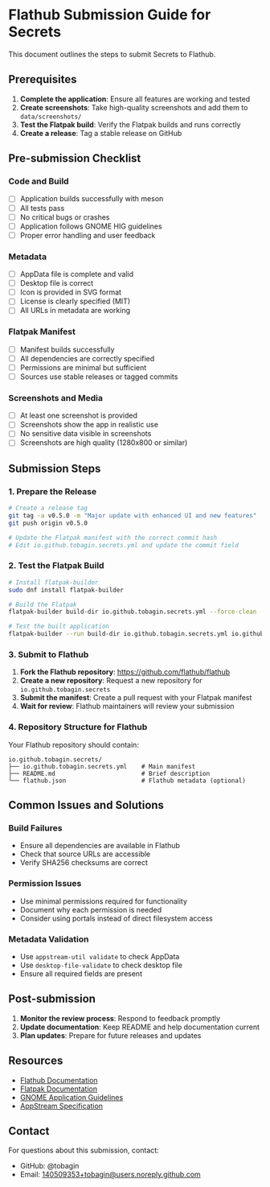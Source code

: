 # Flathub Submission Guide for Secrets

This document outlines the steps to submit Secrets to Flathub.

## Prerequisites

1. **Complete the application**: Ensure all features are working and tested
2. **Create screenshots**: Take high-quality screenshots and add them to `data/screenshots/`
3. **Test the Flatpak build**: Verify the Flatpak builds and runs correctly
4. **Create a release**: Tag a stable release on GitHub

## Pre-submission Checklist

### Code and Build
- [ ] Application builds successfully with meson
- [ ] All tests pass
- [ ] No critical bugs or crashes
- [ ] Application follows GNOME HIG guidelines
- [ ] Proper error handling and user feedback

### Metadata
- [ ] AppData file is complete and valid
- [ ] Desktop file is correct
- [ ] Icon is provided in SVG format
- [ ] License is clearly specified (MIT)
- [ ] All URLs in metadata are working

### Flatpak Manifest
- [ ] Manifest builds successfully
- [ ] All dependencies are correctly specified
- [ ] Permissions are minimal but sufficient
- [ ] Sources use stable releases or tagged commits

### Screenshots and Media
- [ ] At least one screenshot is provided
- [ ] Screenshots show the app in realistic use
- [ ] No sensitive data visible in screenshots
- [ ] Screenshots are high quality (1280x800 or similar)

## Submission Steps

### 1. Prepare the Release

```bash
# Create a release tag
git tag -a v0.5.0 -m "Major update with enhanced UI and new features"
git push origin v0.5.0

# Update the Flatpak manifest with the correct commit hash
# Edit io.github.tobagin.secrets.yml and update the commit field
```

### 2. Test the Flatpak Build

```bash
# Install flatpak-builder
sudo dnf install flatpak-builder

# Build the Flatpak
flatpak-builder build-dir io.github.tobagin.secrets.yml --force-clean --install-deps-from=flathub

# Test the built application
flatpak-builder --run build-dir io.github.tobagin.secrets.yml io.github.tobagin.secrets
```

### 3. Submit to Flathub

1. **Fork the Flathub repository**: https://github.com/flathub/flathub
2. **Create a new repository**: Request a new repository for `io.github.tobagin.secrets`
3. **Submit the manifest**: Create a pull request with your Flatpak manifest
4. **Wait for review**: Flathub maintainers will review your submission

### 4. Repository Structure for Flathub

Your Flathub repository should contain:
```
io.github.tobagin.secrets/
├── io.github.tobagin.secrets.yml    # Main manifest
├── README.md                        # Brief description
└── flathub.json                     # Flathub metadata (optional)
```

## Common Issues and Solutions

### Build Failures
- Ensure all dependencies are available in Flathub
- Check that source URLs are accessible
- Verify SHA256 checksums are correct

### Permission Issues
- Use minimal permissions required for functionality
- Document why each permission is needed
- Consider using portals instead of direct filesystem access

### Metadata Validation
- Use `appstream-util validate` to check AppData
- Use `desktop-file-validate` to check desktop file
- Ensure all required fields are present

## Post-submission

1. **Monitor the review process**: Respond to feedback promptly
2. **Update documentation**: Keep README and help documentation current
3. **Plan updates**: Prepare for future releases and updates

## Resources

- [Flathub Documentation](https://docs.flathub.org/)
- [Flatpak Documentation](https://docs.flatpak.org/)
- [GNOME Application Guidelines](https://developer.gnome.org/hig/)
- [AppStream Specification](https://www.freedesktop.org/software/appstream/docs/)

## Contact

For questions about this submission, contact:
- GitHub: @tobagin
- Email: 140509353+tobagin@users.noreply.github.com
